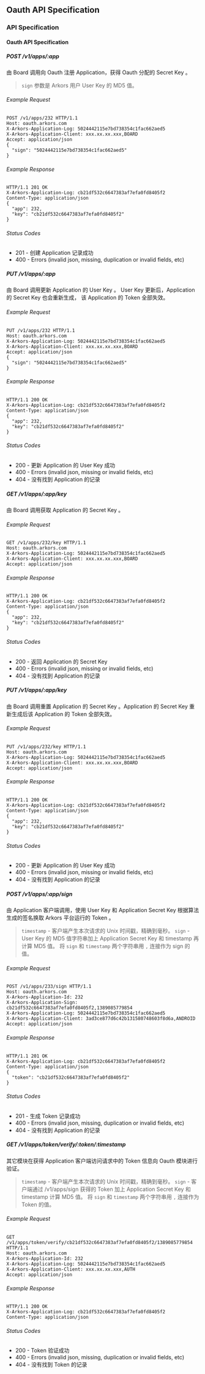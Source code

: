 ## Oauth API Specification

### API Specification

#### Oauth API Specification

##### POST /v1/apps/:app

由 Board 调用向 Oauth 注册 Application，获得 Oauth 分配的 Secret Key 。

> `sign` 参数是 Arkors 用户 User Key 的 MD5 值。

###### Example Request
```
POST /v1/apps/232 HTTP/1.1
Host: oauth.arkors.com
X-Arkors-Application-Log: 5024442115e7bd738354c1fac662aed5
X-Arkors-Application-Client: xxx.xx.xx.xxx,BOARD
Accept: application/json
{
  "sign": "5024442115e7bd738354c1fac662aed5"
}
```

###### Example Response
```
HTTP/1.1 201 OK
X-Arkors-Application-Log: cb21df532c6647383af7efa0fd8405f2
Content-Type: application/json
{
  "app": 232,
  "key": "cb21df532c6647383af7efa0fd8405f2"
}
```

###### Status Codes
* 201 - 创建 Application 记录成功
* 400 - Errors (invalid json, missing, duplication or invalid fields, etc)

##### PUT /v1/apps/:app

由 Board 调用更新 Application 的 User Key 。 User Key 更新后，Application 的 Secret Key 也会重新生成， 该 Application 的 Token 全部失效。

###### Example Request
```
PUT /v1/apps/232 HTTP/1.1
Host: oauth.arkors.com
X-Arkors-Application-Log: 5024442115e7bd738354c1fac662aed5
X-Arkors-Application-Client: xxx.xx.xx.xxx,BOARD
Accept: application/json
{
  "sign": "5024442115e7bd738354c1fac662aed5"
}
```

###### Example Response
```
HTTP/1.1 200 OK
X-Arkors-Application-Log: cb21df532c6647383af7efa0fd8405f2
Content-Type: application/json
{
  "app": 232,
  "key": "cb21df532c6647383af7efa0fd8405f2"
}
```

###### Status Codes
* 200 - 更新 Application 的 User Key 成功
* 400 - Errors (invalid json, missing or invalid fields, etc)
* 404 - 没有找到 Application 的记录

##### GET /v1/apps/:app/key

由 Board 调用获取 Application 的 Secret Key 。

###### Example Request
```
GET /v1/apps/232/key HTTP/1.1
Host: oauth.arkors.com
X-Arkors-Application-Log: 5024442115e7bd738354c1fac662aed5
X-Arkors-Application-Client: xxx.xx.xx.xxx,BOARD
Accept: application/json
```

###### Example Response
```
HTTP/1.1 200 OK
X-Arkors-Application-Log: cb21df532c6647383af7efa0fd8405f2
Content-Type: application/json
{
  "app": 232,
  "key": "cb21df532c6647383af7efa0fd8405f2"
}
```

###### Status Codes
* 200 - 返回 Application 的 Secret Key
* 400 - Errors (invalid json, missing or invalid fields, etc)
* 404 - 没有找到 Application 的记录

##### PUT /v1/apps/:app/key

由 Board 调用重置 Application 的 Secret Key 。Application 的 Secret Key 重新生成后该 Application 的 Token 全部失效。

###### Example Request
```
PUT /v1/apps/232/key HTTP/1.1
Host: oauth.arkors.com
X-Arkors-Application-Log: 5024442115e7bd738354c1fac662aed5
X-Arkors-Application-Client: xxx.xx.xx.xxx,BOARD
Accept: application/json
```

###### Example Response
```
HTTP/1.1 200 OK
X-Arkors-Application-Log: cb21df532c6647383af7efa0fd8405f2
Content-Type: application/json
{
  "app": 232,
  "key": "cb21df532c6647383af7efa0fd8405f2"
}
```

###### Status Codes
* 200 - 更新 Application 的 User Key 成功
* 400 - Errors (invalid json, missing or invalid fields, etc)
* 404 - 没有找到 Application 的记录

##### POST /v1/apps/:app/sign

由 Application 客户端调用，使用 User Key 和 Application Secret Key 根据算法生成的签名换取 Arkors 平台运行的 Token 。

> `timestamp` - 客户端产生本次请求的 Unix 时间戳，精确到毫秒。
> `sign` - User Key 的 MD5 值字符串加上 Application Secret Key 和 timestamp 再计算 MD5 值。 
> 将 `sign` 和 `timestamp` 两个字符串用 `,` 连接作为 sign 的值。

###### Example Request
```
POST /v1/apps/233/sign HTTP/1.1
Host: oauth.arkors.com
X-Arkors-Application-Id: 232
X-Arkors-Application-Sign: cb21df532c6647383af7efa0fd8405f2,1389085779854
X-Arkors-Application-Log: 5024442115e7bd738354c1fac662aed5
X-Arkors-Application-Client: 3ad3ce877d6c42b131580748603f8d6a,ANDROID
Accept: application/json
```

###### Example Response
```
HTTP/1.1 201 OK
X-Arkors-Application-Log: cb21df532c6647383af7efa0fd8405f2
Content-Type: application/json
{
  "token": "cb21df532c6647383af7efa0fd8405f2"
}
```

###### Status Codes
* 201 - 生成 Token 记录成功
* 400 - Errors (invalid json, missing, duplication or invalid fields, etc)
* 404 - 没有找到 Application 的记录

##### GET /v1/apps/token/verify/:token/:timestamp

其它模块在获得 Application 客户端访问请求中的 Token 信息向 Oauth 模块进行验证。

> `timestamp` - 客户端产生本次请求的 Unix 时间戳，精确到毫秒。
> `sign` - 客户端通过 /v1/apps/sign 获得的 Token 加上 Application Secret Key 和 timestamp 计算 MD5 值。 
> 将 `sign` 和 `timestamp` 两个字符串用 `,` 连接作为 Token 的值。


###### Example Request
```
GET /v1/apps/token/verify/cb21df532c6647383af7efa0fd8405f2/1389085779854 HTTP/1.1
Host: oauth.arkors.com
X-Arkors-Application-Id: 232
X-Arkors-Application-Log: 5024442115e7bd738354c1fac662aed5
X-Arkors-Application-Client: xxx.xx.xx.xxx,AUTH
Accept: application/json
```

###### Example Response
```
HTTP/1.1 200 OK
X-Arkors-Application-Log: cb21df532c6647383af7efa0fd8405f2
Content-Type: application/json
```

###### Status Codes
* 200 - Token 验证成功
* 400 - Errors (invalid json, missing, duplication or invalid fields, etc)
* 404 - 没有找到 Token 的记录
